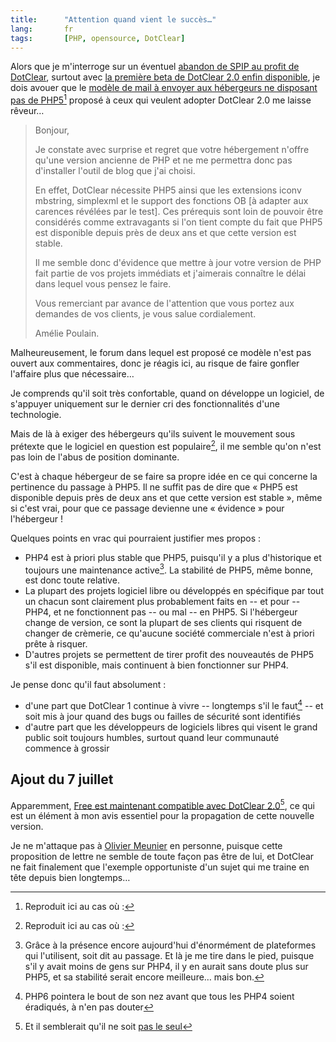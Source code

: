 ```yaml
---
title:      "Attention quand vient le succès…"
lang:       fr
tags:       [PHP, opensource, DotClear]
---
```


Alors que je m'interroge sur un éventuel [abandon de SPIP au profit de DotClear](/2006/06/faut-il-que-j-abandonne-spip-pour-dotclear.html), surtout avec [la première beta de DotClear 2.0 enfin disponible](http://www.dotclear.net/forum/viewtopic.php?id=19175), je dois avouer que le [modèle de mail à envoyer aux hébergeurs ne disposant pas de PHP5](http://www.dotclear.net/forum/viewtopic.php?id=19176)[^1] proposé à ceux qui veulent adopter DotClear 2.0 me laisse rêveur…


[^1]: Reproduit ici au cas où :
>
> Bonjour,
>
> Je constate avec surprise et regret que votre hébergement n'offre qu'une version ancienne de PHP et ne me permettra donc pas d'installer l'outil de blog que j'ai choisi.
>
> En effet, DotClear nécessite PHP5 ainsi que les extensions iconv mbstring, simplexml et le support des fonctions OB [à adapter aux carences révélées par le test]. Ces prérequis sont loin de pouvoir être considérés comme extravagants si l'on tient compte du fait que PHP5 est disponible depuis près de deux ans et que cette version est stable.
>
> Il me semble donc d'évidence que mettre à jour votre version de PHP fait partie de vos projets immédiats et j'aimerais connaître le délai dans lequel vous pensez le faire.
>
> Vous remerciant par avance de l'attention que vous portez aux demandes de vos clients, je vous salue cordialement.
>
> Amélie Poulain.
>


Malheureusement, le forum dans lequel est proposé ce modèle n'est pas ouvert aux commentaires, donc je réagis ici, au risque de faire gonfler l'affaire plus que nécessaire…

Je comprends qu'il soit très confortable, quand on développe un logiciel, de s'appuyer uniquement sur le dernier cri des fonctionnalités d'une technologie.

Mais de là à exiger des hébergeurs qu'ils suivent le mouvement sous prétexte que le logiciel en question est populaire[^1], il me semble qu'on n'est pas loin de l'abus de position dominante.

C'est à chaque hébergeur de se faire sa propre idée en ce qui concerne la pertinence du passage à PHP5. Il ne suffit pas de dire que « PHP5 est disponible depuis près de deux ans et que cette version est stable », même si c'est vrai, pour que ce passage devienne une « évidence » pour l'hébergeur !

Quelques points en vrac qui pourraient justifier mes propos :

- PHP4 est à priori plus stable que PHP5, puisqu'il y a plus d'historique et toujours une maintenance active[^2]. La stabilité de PHP5, même bonne, est donc toute relative.
- La plupart des projets logiciel libre ou développés en spécifique par tout un chacun sont clairement plus probablement faits en -- et pour -- PHP4, et ne fonctionnent pas -- ou mal -- en PHP5. Si l'hébergeur change de version, ce sont la plupart de ses clients qui risquent de changer de crèmerie, ce qu'aucune société commerciale n'est à priori prête à risquer.
- D'autres projets se permettent de tirer profit des nouveautés de PHP5 s'il est disponible, mais continuent à bien fonctionner sur PHP4.

Je pense donc qu'il faut absolument :


- d'une part que DotClear 1 continue à vivre -- longtemps s'il le faut[^3] -- et soit mis à jour quand des bugs ou failles de sécurité sont identifiés
- d'autre part que les développeurs de logiciels libres qui visent le grand public soit toujours humbles, surtout quand leur communauté commence à grossir

## Ajout du 7 juillet


Apparemment, [Free est maintenant compatible avec DotClear 2.0](http://callmepep.org/blog/2006/07/05/364-je-t-aime-moi-non-plus)[^4], ce qui est un élément à mon avis essentiel pour la propagation de cette nouvelle version.


[^1]:  [Supporté par Gandi](http://www.gandi.net/soutient/dotclear/) notamment, qui y voit sans doute un bon moyen de [se diversifier à moindre frais](http://www.lebardegandi.net/post/2006/06/23/GandiBlog-Beta)… tant mieux pour DotClear tant que ce n'est qu'un soutient

[^2]: Grâce à la présence encore aujourd'hui d'énormément de plateformes qui l'utilisent, soit dit au passage. Et là je me tire dans le pied, puisque s'il y avait moins de gens sur PHP4, il y en aurait sans doute plus sur PHP5, et sa stabilité serait encore meilleure… mais bon.

[^3]: PHP6 pointera le bout de son nez avant que tous les PHP4 soient éradiqués, à n'en pas douter

[^4]: Et il semblerait qu'il ne soit [pas le seul](http://www.dotclear.net/forum/viewtopic.php?id=19282)

Je ne m'attaque pas à [Olivier Meunier](http://www.neokraft.net/) en personne, puisque cette proposition de lettre ne semble de toute façon pas être de lui, et DotClear ne fait finalement que l'exemple opportuniste d'un sujet qui me traine en tête depuis bien longtemps…
